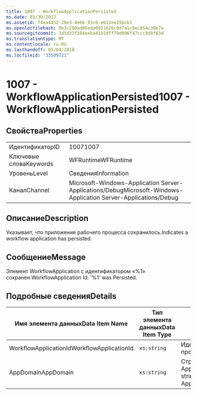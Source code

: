 ```yaml
---
title: 1007 - WorkflowApplicationPersisted
ms.date: 03/30/2017
ms.assetid: f4ea4452-28e3-4e66-93c6-eb12ee29bcb1
ms.openlocfilehash: 0b3c290ad06eda6921626c0d7a1c8ec854c30e7a
ms.sourcegitcommit: 3d5d33f384eeba41b2dff79d096f47ccc8d8f03d
ms.translationtype: MT
ms.contentlocale: ru-RU
ms.lasthandoff: 05/04/2018
ms.locfileid: "33509721"
---
```

# <a name="1007---workflowapplicationpersisted"></a><span data-ttu-id="a6417-102">1007 - WorkflowApplicationPersisted</span><span class="sxs-lookup"><span data-stu-id="a6417-102">1007 - WorkflowApplicationPersisted</span></span>
## <a name="properties"></a><span data-ttu-id="a6417-103">Свойства</span><span class="sxs-lookup"><span data-stu-id="a6417-103">Properties</span></span>  
  
|||  
|-|-|  
|<span data-ttu-id="a6417-104">Идентификатор</span><span class="sxs-lookup"><span data-stu-id="a6417-104">ID</span></span>|<span data-ttu-id="a6417-105">1007</span><span class="sxs-lookup"><span data-stu-id="a6417-105">1007</span></span>|  
|<span data-ttu-id="a6417-106">Ключевые слова</span><span class="sxs-lookup"><span data-stu-id="a6417-106">Keywords</span></span>|<span data-ttu-id="a6417-107">WFRuntime</span><span class="sxs-lookup"><span data-stu-id="a6417-107">WFRuntime</span></span>|  
|<span data-ttu-id="a6417-108">Уровень</span><span class="sxs-lookup"><span data-stu-id="a6417-108">Level</span></span>|<span data-ttu-id="a6417-109">Сведения</span><span class="sxs-lookup"><span data-stu-id="a6417-109">Information</span></span>|  
|<span data-ttu-id="a6417-110">Канал</span><span class="sxs-lookup"><span data-stu-id="a6417-110">Channel</span></span>|<span data-ttu-id="a6417-111">Microsoft-Windows-Application Server-Applications/Debug</span><span class="sxs-lookup"><span data-stu-id="a6417-111">Microsoft-Windows-Application Server-Applications/Debug</span></span>|  
  
## <a name="description"></a><span data-ttu-id="a6417-112">Описание</span><span class="sxs-lookup"><span data-stu-id="a6417-112">Description</span></span>  
 <span data-ttu-id="a6417-113">Указывает, что приложение рабочего процесса сохранилось.</span><span class="sxs-lookup"><span data-stu-id="a6417-113">Indicates a workflow application has persisted.</span></span>  
  
## <a name="message"></a><span data-ttu-id="a6417-114">Сообщение</span><span class="sxs-lookup"><span data-stu-id="a6417-114">Message</span></span>  
 <span data-ttu-id="a6417-115">Элемент WorkflowApplication с идентификатором «%1» сохранен.</span><span class="sxs-lookup"><span data-stu-id="a6417-115">WorkflowApplication Id: '%1' was Persisted.</span></span>  
  
## <a name="details"></a><span data-ttu-id="a6417-116">Подробные сведения</span><span class="sxs-lookup"><span data-stu-id="a6417-116">Details</span></span>  
  
|<span data-ttu-id="a6417-117">Имя элемента данных</span><span class="sxs-lookup"><span data-stu-id="a6417-117">Data Item Name</span></span>|<span data-ttu-id="a6417-118">Тип элемента данных</span><span class="sxs-lookup"><span data-stu-id="a6417-118">Data Item Type</span></span>|<span data-ttu-id="a6417-119">Описание</span><span class="sxs-lookup"><span data-stu-id="a6417-119">Description</span></span>|  
|--------------------|--------------------|-----------------|  
|<span data-ttu-id="a6417-120">WorkflowApplicationId</span><span class="sxs-lookup"><span data-stu-id="a6417-120">WorkflowApplicationId</span></span>|`xs:string`|<span data-ttu-id="a6417-121">Идентификатор приложения рабочего процесса</span><span class="sxs-lookup"><span data-stu-id="a6417-121">The workflow application id</span></span>|  
|<span data-ttu-id="a6417-122">AppDomain</span><span class="sxs-lookup"><span data-stu-id="a6417-122">AppDomain</span></span>|`xs:string`|<span data-ttu-id="a6417-123">Строка, возвращаемая AppDomain.CurrentDomain.FriendlyName.</span><span class="sxs-lookup"><span data-stu-id="a6417-123">The string returned by AppDomain.CurrentDomain.FriendlyName.</span></span>|
